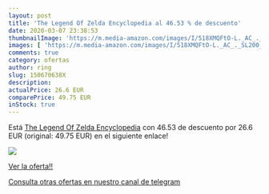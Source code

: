 ```yaml
---
layout: post
title: 'The Legend Of Zelda Encyclopedia al 46.53 % de descuento'
date: 2020-03-07 23:38:53
thumbnailImage: 'https://m.media-amazon.com/images/I/518XMQFtO-L._AC_._SL200_.jpg'
images: [ 'https://m.media-amazon.com/images/I/518XMQFtO-L._AC_._SL200_.jpg' ]
comments: true
category: ofertas
author: ring
slug: 150670638X
description:
actualPrice: 26.6 EUR
comparePrice: 49.75 EUR
inStock: true
---
```


Está [The Legend Of Zelda Encyclopedia](https://www.amazon.es/dp/150670638X/?tag=redken-21) con 46.53 de descuento por 26.6 EUR (original: 49.75 EUR) en el siguiente enlace!

[![](https://m.media-amazon.com/images/I/518XMQFtO-L._AC_._SL200_.jpg)](https://www.amazon.es/dp/150670638X/?tag=redken-21)

[Ver la oferta!!](https://www.amazon.es/dp/150670638X/?tag=redken-21)

[Consulta otras ofertas en nuestro canal de telegram](https://t.me/s/ofertas25)
